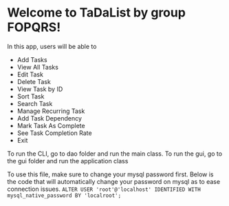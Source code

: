 # Welcome to TaDaList by group FOPQRS! 
In this app, users will be able to 

- Add Tasks
- View All Tasks
- Edit Task
- Delete Task
- View Task by ID
- Sort Task
- Search Task
- Manage Recurring Task
- Add Task Dependency
- Mark Task As Complete
- See Task Completion Rate
- Exit
  
To run the CLI, go to dao folder and run the main class. To run the gui, go to the gui folder and run the application class

To use this file, make sure to change your mysql password first. Below is the code that will automatically change your password on mysql as to ease connection issues.
`ALTER USER 'root'@'localhost' IDENTIFIED WITH mysql_native_password BY 'localroot';`
